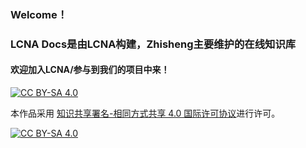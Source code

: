 ### Welcome！
### LCNA Docs是由LCNA构建，Zhisheng主要维护的在线知识库
#### 欢迎加入LCNA/参与到我们的项目中来！

[![CC BY-SA 4.0][cc-by-sa-shield]][cc-by-sa]

本作品采用
[知识共享署名-相同方式共享 4.0 国际许可协议][cc-by-sa]进行许可。

[![CC BY-SA 4.0][cc-by-sa-image]][cc-by-sa]

[cc-by-sa]: http://creativecommons.org/licenses/by-sa/4.0/
[cc-by-sa-image]: https://licensebuttons.net/l/by-sa/4.0/88x31.png
[cc-by-sa-shield]: https://img.shields.io/badge/License-CC%20BY--SA%204.0-lightgrey.svg
